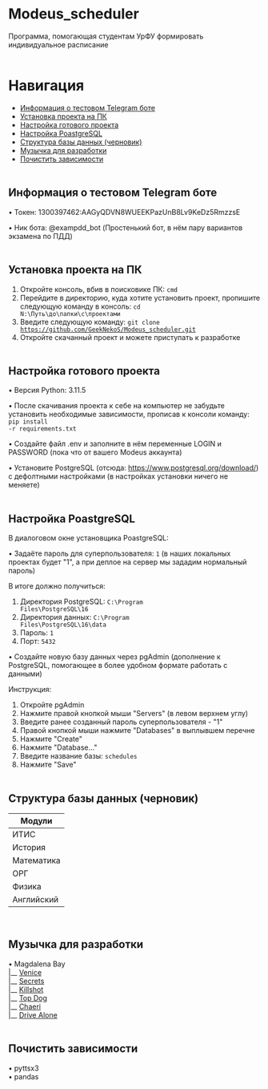 # Modeus_scheduler
Программа, помогающая студентам УрФУ формировать индивидуальное расписание
<br /> <br />


# Навигация
- [Информация о тестовом Telegram боте](#telegram_bot_info)
- [Установка проекта на ПК](#download_project)
- [Настройка готового проекта](#setting_up_project)
- [Настройка PoastgreSQL](#setting_up_postgres)
- [Структура базы данных (черновик)](#database_structure)
- [Музычка для разработки](#music)
- [Почистить зависимости](#clean_up_dependencies)
<br /> <br />


<a name="telegram_bot_info"></a> 
## Информация о тестовом Telegram боте
• Токен: 1300397462:AAGyQDVN8WUEEKPazUnB8Lv9KeDz5RmzzsE

• Ник бота: @exampdd_bot (Простенький бот, в нём пару вариантов экзамена по ПДД)
<br /> <br />


<a name="download_project"></a> 
## Установка проекта на ПК
1. Откройте консоль, вбив в поисковике ПК: <code>cmd</code>
2. Перейдите в директорию, куда хотите установить проект, пропишите следующую команду в консоль: <code>cd N:\Путь\до\папки\с\проектами</code>
3. Введите следующую команду: <code>git clone https://github.com/GeekNekoS/Modeus_scheduler.git </code>
4. Откройте скачанный проект и можете приступать к разработке
<br /> <br />


<a name="setting_up_project"></a>
## Настройка готового проекта
• Версия Python: 3.11.5

• После скачивания проекта к себе на компьютер не забудьте установить необходимые зависимости, прописав к консоли команду: 
<code>pip install -r requirements.txt</code>

• Создайте файл .env и заполните в нём переменные LOGIN и PASSWORD (пока что от вашего Modeus аккаунта)

• Установите PostgreSQL (отсюда: https://www.postgresql.org/download/) с дефолтными настройками (в настройках установки ничего не меняете)
<br /> <br />


<a name="setting_up_postgres"></a>
## Настройка PoastgreSQL
В диалоговом окне установщика PoastgreSQL:

• Задаёте пароль для суперпользователя: <code>1</code> (в наших локальных проектах будет "1", а при деплое на сервер мы зададим нормальный пароль)

В итоге должно получиться:
1. Директория PostgreSQL: <code>C:\Program Files\PostgreSQL\16</code>
2. Директория данных: <code>C:\Program Files\PostgreSQL\16\data</code>
3. Пароль: <code>1</code>
4. Порт: <code>5432</code>

• Создайте новую базу данных через pgAdmin (дополнение к PostgreSQL, помогающее в более удобном формате работать с данными)

Инструкция:
1. Откройте pgAdmin
2. Нажмите правой кнопкой мыши "Servers" (в левом верхнем углу)
3. Введите ранее созданный пароль суперпользователя - "1"
4. Правой кнопкой мыши нажмите "Databases" в выплывшем перечне
5. Нажмите "Create"
6. Нажмите "Database..."
7. Введите название базы: <code>schedules</code>
8. Нажмите "Save"
<br /> <br />


<a name="database_structure"></a>
## Структура базы данных (черновик)
<table>
    <thead>
        <tr><th>Модули</th></tr>
    </thead>
    <tbody>
        <tr><td>ИТИС</td></tr>
        <tr><td>История</td></tr>
        <tr><td>Математика</td></tr>
        <tr><td>ОРГ</td></tr>
        <tr><td>Физика</td></tr>
        <tr><td>Английский</td></tr>
    </tbody>
</table>
<br />


<a name="music"></a>
## Музычка для разработки
• Magdalena Bay <br />
|__ [Venice](https://www.youtube.com/watch?v=UX6Yr83sK_Q) <br />
|__ [Secrets](https://www.youtube.com/watch?v=TlhIk7iPU9o&list=RDEMuQ6MrodtjnCUnWzrwczr4g&start_radio=1&rv=avWAGyd_54o) <br />
|__ [Killshot](https://www.youtube.com/watch?v=lhfs1CzzUPM&list=RDEMuQ6MrodtjnCUnWzrwczr4g&index=3) <br />
|__ [Top Dog](https://www.youtube.com/watch?v=ekxNdBZizNQ) <br />
|__ [Chaeri](https://www.youtube.com/watch?v=ben9qDbrLYU&list=RDMM&index=13) <br />
|__ [Drive Alone](https://www.youtube.com/watch?v=V_-GLFlcXXQ&list=RDMM&index=12)
<br /> <br />


<a name="clean_up_dependencies"></a>
## Почистить зависимости
• pyttsx3 <br />
• pandas
<br /> <br />
